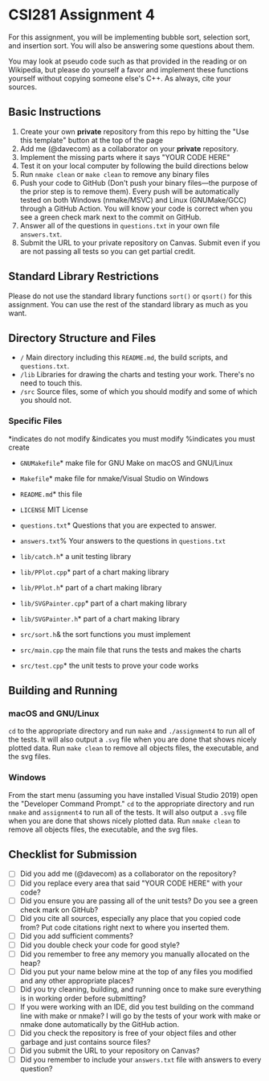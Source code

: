 # CSI281 Assignment 4

For this assignment, you will be implementing bubble sort, selection sort, and insertion sort. You will also be answering some questions about them. 

You may look at pseudo code such as that provided in the reading or on Wikipedia, but please do yourself a favor and implement these functions yourself without copying someone else's C++. As always, cite your sources.

## Basic Instructions

1. Create your own **private** repository from this repo by hitting the "Use this template" button at the top of the page
2. Add me (@davecom) as a collaborator on your **private** repository.
3. Implement the missing parts where it says "YOUR CODE HERE"
4. Test it on your local computer by following the build directions below
5. Run `nmake clean` or `make clean` to remove any binary files
6. Push your code to GitHub (Don't push your binary files—the purpose of the prior step is to remove them). Every push will be automatically tested on both Windows (nmake/MSVC) and Linux (GNUMake/GCC) through a GitHub Action. You will know your code is correct when you see a green check mark next to the commit on GitHub.
7. Answer all of the questions in `questions.txt` in your own file `answers.txt`.
8. Submit the URL to your private repository on Canvas. Submit even if you are not passing all tests so you can get partial credit.

## Standard Library Restrictions

Please do not use the standard library functions `sort()` or `qsort()` for this assignment. You can use the rest of the standard library as much as you want.

## Directory Structure and Files

- `/` Main directory including this `README.md`, the build scripts, and `questions.txt`.
- `/lib` Libraries for drawing the charts and testing your work. There's no need to touch this.
- `/src` Source files, some of which you should modify and some of which you should not.

### Specific Files

*indicates do not modify
&indicates you must modify
%indicates you must create

- `GNUMakefile`* make file for GNU Make on macOS and GNU/Linux
- `Makefile`* make file for nmake/Visual Studio on Windows
- `README.md`* this file
- `LICENSE` MIT License
- `questions.txt`* Questions that you are expected to answer.
- `answers.txt`% Your answers to the questions in `questions.txt`

- `lib/catch.h`* a unit testing library
- `lib/PPlot.cpp`* part of a chart making library
- `lib/PPlot.h`* part of a chart making library
- `lib/SVGPainter.cpp`* part of a chart making library
- `lib/SVGPainter.h`* part of a chart making library

- `src/sort.h`& the sort functions you must implement
- `src/main.cpp` the main file that runs the tests and makes the charts
- `src/test.cpp`* the unit tests to prove your code works

## Building and Running

### macOS and GNU/Linux

`cd` to the appropriate directory and run `make` and `./assignment4` to run all of the tests. It will also output a  `.svg` file when you are done that shows nicely plotted data. Run `make clean` to remove all objects files, the executable, and the svg files.

### Windows

From the start menu (assuming you have installed Visual Studio 2019) open the "Developer Command Prompt." `cd` to the appropriate directory and run `nmake` and `assignment4` to run all of the tests. It will also output a  `.svg` file when you are done that shows nicely plotted data. Run `nmake clean` to remove all objects files, the executable, and the svg files.

## Checklist for Submission

- [ ] Did you add me (@davecom) as a collaborator on the repository?
- [ ] Did you replace every area that said "YOUR CODE HERE" with your code?
- [ ] Did you ensure you are passing all of the unit tests? Do you see a green check mark on GitHub?
- [ ] Did you cite all sources, especially any place that you copied code from? Put code citations right next to where you inserted them.
- [ ] Did you add sufficient comments?
- [ ] Did you double check your code for good style?
- [ ] Did you remember to free any memory you manually allocated on the heap?
- [ ] Did you put your name below mine at the top of any files you modified and any other appropriate places?
- [ ] Did you try cleaning, building, and running once to make sure everything is in working order before submitting?
- [ ] If you were working with an IDE, did you test building on the command line with make or nmake? I will go by the tests of your work with make or nmake done automatically by the GitHub action.
- [ ] Did you check the repository is free of your object files and other garbage and just contains source files?
- [ ] Did you submit the URL to your repository on Canvas?
- [ ] Did you remember to include your `answers.txt` file with answers to every question?

